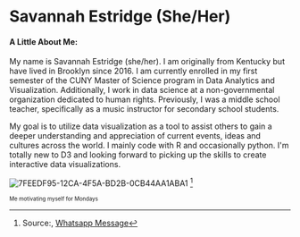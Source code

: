 # Savannah Estridge (She/Her)
#### A Little About Me: 

My name is Savannah Estridge (she/her). I am originally from Kentucky but have lived in Brooklyn since 2016. I am currently enrolled in my first semester of the CUNY Master of Science program in Data Analytics and Visualization. Additionally, I work in data science at a non-governmental organization dedicated to human rights. Previously, I was a middle school teacher, specifically as a music instructor for secondary school students.

My goal is to utilize data visualization as a tool to assist others to gain a deeper understanding and appreciation of current events, ideas and cultures across the world. I mainly code with R and occasionally python. I'm totally new to D3 and looking forward to picking up the skills to create interactive data visualizations.


![7FEEDF95-12CA-4F5A-BD2B-0CB44AA1ABA1](https://github.com/estridge2014/d3_spring_2024/assets/84936545/4055d995-ec7d-4d01-8b34-aaf5fc1a751a) [^footnote]

[^footnote]: Source:, [Whatsapp Message](https://google.com)

<sub><sup> Me motivating myself for Mondays </sup></sub>

